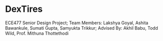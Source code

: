# DexTires
ECE477 Senior Design Project; Team Members: Lakshya Goyal, Ashita Bawankule, Sumati Gupta, Samyukta Trikkur; Advised By: Akhil Babu, Todd Wild, Prof. Mithuna Thottethodi
